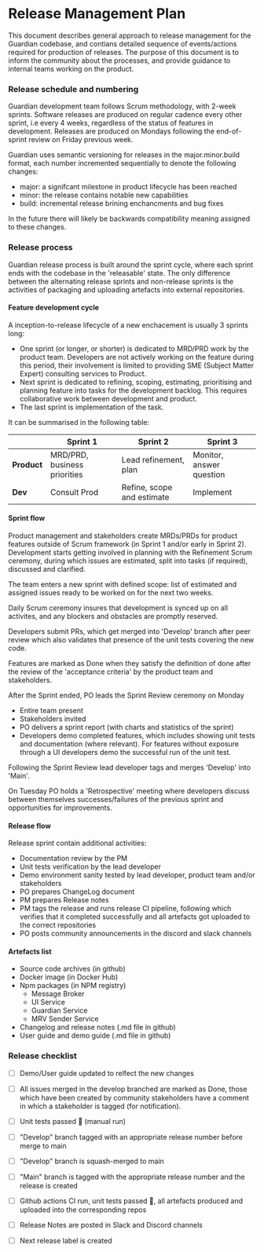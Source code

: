 # Release Management Plan
This document describes general approach to release management for the Guardian codebase, and contians detailed sequence of events/actions required for production of releases. The purpose of this document is to inform the community about the processes, and provide guidance to internal teams working on the product.

### Release schedule and numbering

Guardian development team follows Scrum methodology, with 2-week sprints. Software releases are produced on regular cadence every other sprint, i.e every 4 weeks, regardless of the status of features in development. Releases are produced on Mondays following the end-of-sprint review on Friday previous week.

Guardian uses semantic versioning for releases in the major.minor.build format, each number incremented sequentially to denote the following changes:
- major: a signifcant milestone in product lifecycle has been reached
- minor: the release contains notable new capabilities
- build: incremental release brining enchancments and bug fixes

In the future there will likely be backwards compatibility meaning assigned to these changes.

### Release process
Guardian release process is built around the sprint cycle, where each sprint ends with the codebase in the 'releasable' state. The only difference between the alternating release sprints and non-release sprints is the activities of packaging and uploading artefacts into external repositories.

#### Feature development cycle
A inception-to-release lifecycle of a new enchacement is usually 3 sprints long:
- One sprint (or longer, or shorter) is dedicated to MRD/PRD work by the product team. Developers are not actively working on the feature during this period, their involvement is limited to providing SME (Subject Matter Expert) consulting services to Product.
- Next sprint is dedicated to refining, scoping, estimating, prioritising and planning feature into tasks for the development backlog. This requires collaborative work between development and product.
- The last sprint is implementation of the task.

It can be summarised in the following table:

|          | Sprint 1 | Sprint 2 | Sprint 3 |
| -------- | -------- | -------- | -------- |
| **Product**  | MRD/PRD, business priorities    | Lead refinement, plan    | Monitor, answer question     |
| **Dev**      | Consult Prod   | Refine, scope and estimate     | Implement     |

#### Sprint flow
Product management and stakeholders create MRDs/PRDs for product features outside of Scrum framework (in Sprint 1 and/or early in Sprint 2). Development starts getting involved in planning with the Refinement Scrum ceremony, during which issues are estimated, split into tasks (if required), discussed and clarified.

The team enters a new sprint with defined scope: list of estimated and assigned issues ready to be worked on for the next two weeks. 

Daily Scrum ceremony insures that development is synced up on all activites, and any blockers and obstacles are promptly reserved.

Developers submit PRs, which get merged into 'Develop' branch after peer review which also validates that presence of the unit tests covering the new code.

Features are marked as Done when they satisfy the definition of done after the review of the 'acceptance criteria' by the product team and stakeholders.

After the Sprint ended, PO leads the Sprint Review ceremony on Monday
- Entire team present
- Stakeholders invited
- PO delivers a sprint report (with charts and statistics of the sprint)
- Developers demo completed features, which includes showing unit tests and documentation (where relevant). For features without exposure through a UI developers demo the successful run of the unit test.

Following the Sprint Review lead developer tags and merges 'Develop' into 'Main'.

On Tuesday PO holds a 'Retrospective' meeting where developers discuss between themselves successes/failures of the previous sprint and opportunities for improvements.

#### Release flow

Release sprint contain additional activities:
- Documentation review by the PM
- Unit tests verification by the lead developer
- Demo environment sanity tested by lead developer, product team and/or stakeholders
- PO prepares ChangeLog document
- PM prepares Release notes
- PM tags the release and runs release CI pipeline, following which verifies that it completed successfully and all artefacts got uploaded to the correct repositories
- PO posts community announcements in the discord and slack channels


#### Artefacts list

- Source code archives (in github)
- Docker image (in Docker Hub)
- Npm packages (in NPM registry) 
  - Message Broker
  - UI Service
  - Guardian Service
  - MRV Sender Service
- Changelog and release notes (.md file in github)
- User guide and demo guide (.md file in github)

### Release checklist

- [ ] Demo/User guide updated to relfect the new changes 
- [ ] All issues merged in the develop branched are marked as Done, those which have been created by community stakeholders have a comment in which a stakeholder is tagged (for notification).
- [ ] Unit tests passed :tada: (manual run)
- [ ] "Develop" branch tagged with an appropriate release number before merge to main
- [ ] "Develop" branch is squash-merged to main
- [ ] "Main" branch is tagged with the appropriate release number and the release is created
- [ ] Github actions CI run, unit tests passed :tada:, all artefacts produced and uploaded into the corresponding repos
- [ ] Release Notes are posted in Slack and Discord channels
- [ ] Next release label is created


